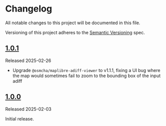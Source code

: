 # Changelog

All notable changes to this project will be documented in this file.

Versioning of this project adheres to the [Semantic Versioning](https://semver.org/spec/v2.0.0.html) spec.

## [1.0.1]

Released 2025-02-26

- Upgrade `@osmcha/maplibre-adiff-viewer` to v1.1.1, fixing a UI bug where the map
  would sometimes fail to zoom to the bounding box of the input adiff

## [1.0.0]

Released 2025-02-03

Initial release.

[1.0.1]: https://github.com/OSMCha/osmcha-cli/releases/tag/v1.0.1
[1.0.0]: https://github.com/OSMCha/osmcha-cli/releases/tag/v1.0.0
